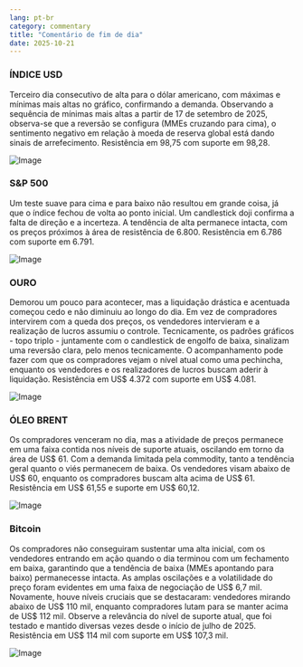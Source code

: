 ```yaml
---
lang: pt-br
category: commentary
title: "Comentário de fim de dia"
date: 2025-10-21
---
```


### ÍNDICE USD

Terceiro dia consecutivo de alta para o dólar americano, com máximas e mínimas mais altas no gráfico, confirmando a demanda. Observando a sequência de mínimas mais altas a partir de 17 de setembro de 2025, observa-se que a reversão se configura (MMEs cruzando para cima), o sentimento negativo em relação à moeda de reserva global está dando sinais de arrefecimento. Resistência em 98,75 com suporte em 98,28.

![Image](https://markleighedu.github.io/img/Oct-2025/21-Oct-2025/usdindex.jpg)

### S&P 500

Um teste suave para cima e para baixo não resultou em grande coisa, já que o índice fechou de volta ao ponto inicial. Um candlestick doji confirma a falta de direção e a incerteza. A tendência de alta permanece intacta, com os preços próximos à área de resistência de 6.800. Resistência em 6.786 com suporte em 6.791.

![Image](https://markleighedu.github.io/img/Oct-2025/21-Oct-2025/sp500.jpg)

### OURO

Demorou um pouco para acontecer, mas a liquidação drástica e acentuada começou cedo e não diminuiu ao longo do dia. Em vez de compradores intervirem com a queda dos preços, os vendedores intervieram e a realização de lucros assumiu o controle. Tecnicamente, os padrões gráficos - topo triplo - juntamente com o candlestick de engolfo de baixa, sinalizam uma reversão clara, pelo menos tecnicamente. O acompanhamento pode fazer com que os compradores vejam o nível atual como uma pechincha, enquanto os vendedores e os realizadores de lucros buscam aderir à liquidação. Resistência em US$ 4.372 com suporte em US$ 4.081.

![Image](https://markleighedu.github.io/img/Oct-2025/21-Oct-2025/gold.jpg)

### ÓLEO BRENT

Os compradores venceram no dia, mas a atividade de preços permanece em uma faixa contida nos níveis de suporte atuais, oscilando em torno da área de US$ 61. Com a demanda limitada pela commodity, tanto a tendência geral quanto o viés permanecem de baixa. Os vendedores visam abaixo de US$ 60, enquanto os compradores buscam alta acima de US$ 61. Resistência em US$ 61,55 e suporte em US$ 60,12.

![Image](https://markleighedu.github.io/img/Oct-2025/21-Oct-2025/brentoil.jpg)

### Bitcoin

Os compradores não conseguiram sustentar uma alta inicial, com os vendedores entrando em ação quando o dia terminou com um fechamento em baixa, garantindo que a tendência de baixa (MMEs apontando para baixo) permanecesse intacta. As amplas oscilações e a volatilidade do preço foram evidentes em uma faixa de negociação de US$ 6,7 mil. Novamente, houve níveis cruciais que se destacaram: vendedores mirando abaixo de US$ 110 mil, enquanto compradores lutam para se manter acima de US$ 112 mil. Observe a relevância do nível de suporte atual, que foi testado e mantido diversas vezes desde o início de julho de 2025. Resistência em US$ 114 mil com suporte em US$ 107,3 mil.

![Image](https://markleighedu.github.io/img/Oct-2025/21-Oct-2025/bitcoin.jpg)

